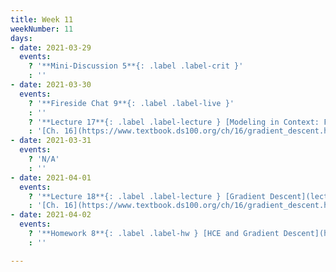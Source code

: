 ```yaml
---
title: Week 11
weekNumber: 11
days:
- date: 2021-03-29
  events:
    ? '**Mini-Discussion 5**{: .label .label-crit }'
    : ''
- date: 2021-03-30
  events:
    ? '**Fireside Chat 9**{: .label .label-live }'
    : ''
    ? '**Lecture 17**{: .label .label-lecture } [Modeling in Context: Fairness in Housing Appraisal](lecture/lec17)'
    : '[Ch. 16](https://www.textbook.ds100.org/ch/16/gradient_descent.html)'
- date: 2021-03-31
  events:
    ? 'N/A'
    : ''
- date: 2021-04-01
  events:
    ? '**Lecture 18**{: .label .label-lecture } [Gradient Descent](lecture/lec18)'
    : '[Ch. 16](https://www.textbook.ds100.org/ch/16/gradient_descent.html)'
- date: 2021-04-02
  events:
    ? '**Homework 8**{: .label .label-hw } [HCE and Gradient Descent](http://data100.datahub.berkeley.edu/hub/user-redirect/git-sync?repo=https://github.com/DS-100/sp21&urlpath=tree/sp21/hw/hw8&branch=main) (due Apr 8)'
    : ''

---
```

